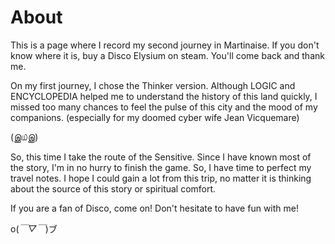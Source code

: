 # About



This is a page where I record my second journey in Martinaise. If you don't know where it is, buy a Disco Elysium on steam. You'll come back and thank me.



On my first journey, I chose the Thinker version. Although LOGIC and ENCYCLOPEDIA helped me to understand the history of this land quickly, I missed too many chances to feel the pulse of this city and the mood of my companions. (especially for my doomed cyber wife Jean Vicquemare)



(இ௰இ)



So, this time I take the route of the Sensitive. Since I have known most of the story, I'm in no hurry to finish the game. So, I have time to perfect my travel notes. I hope I could gain a lot from this trip, no matter it is thinking about the source of this story or spiritual comfort.



If you are a fan of Disco, come on! Don't hesitate to have fun with me! 



o(*￣▽￣*)ブ
